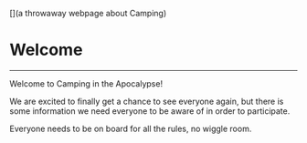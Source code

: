 [](a throwaway webpage about Camping)

# <a name="id-0"></a> Welcome
---

Welcome to Camping in the Apocalypse!

We are excited to finally get a chance to see everyone again, but there is some information we need everyone to be aware of in order to participate. 

Everyone needs to be on board for all the rules, no wiggle room.